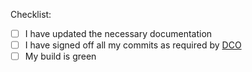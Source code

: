 Checklist:

* [ ] I have updated the necessary documentation
* [ ] I have signed off all my commits as required by [DCO](https://github.com/procore-oss/blueprinter-activerecord/blob/main/CONTRIBUTING.md)
* [ ] My build is green

<!--
Note on DCO:

If the DCO check fails, one or more of your commits are not signed off. Please click on the *Details* link next to the DCO action for instructions on how to resolve this.

Note on Versioning:

Maintainers will bump the version and do a release when they are ready to release (possibly multiple merged PRs). Please do not bump the version in your PRs.
-->
